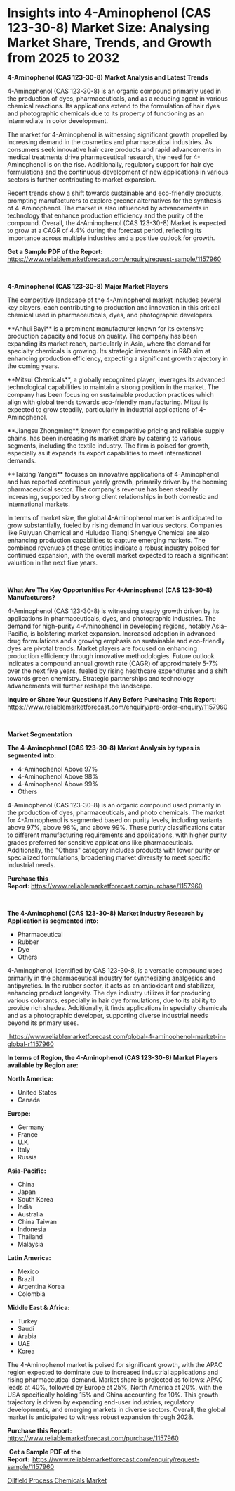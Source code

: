 <p><h1>Insights into 4-Aminophenol (CAS 123-30-8) Market Size: Analysing Market Share, Trends, and Growth from 2025 to 2032</h1></p><p><strong>4-Aminophenol (CAS 123-30-8) Market Analysis and Latest Trends</strong></p>
<p><p>4-Aminophenol (CAS 123-30-8) is an organic compound primarily used in the production of dyes, pharmaceuticals, and as a reducing agent in various chemical reactions. Its applications extend to the formulation of hair dyes and photographic chemicals due to its property of functioning as an intermediate in color development. </p><p>The market for 4-Aminophenol is witnessing significant growth propelled by increasing demand in the cosmetics and pharmaceutical industries. As consumers seek innovative hair care products and rapid advancements in medical treatments drive pharmaceutical research, the need for 4-Aminophenol is on the rise. Additionally, regulatory support for hair dye formulations and the continuous development of new applications in various sectors is further contributing to market expansion.</p><p>Recent trends show a shift towards sustainable and eco-friendly products, prompting manufacturers to explore greener alternatives for the synthesis of 4-Aminophenol. The market is also influenced by advancements in technology that enhance production efficiency and the purity of the compound. Overall, the 4-Aminophenol (CAS 123-30-8) Market is expected to grow at a CAGR of 4.4% during the forecast period, reflecting its importance across multiple industries and a positive outlook for growth.</p></p>
<p><strong>Get a Sample PDF of the Report:&nbsp;</strong> <a href="https://www.reliablemarketforecast.com/enquiry/request-sample/1157960?utm_campaign=3324&utm_medium=2&utm_source=Github&utm_content=ia&utm_term=02042025&utm_id=4-aminophenol-cas-123-30-8">https://www.reliablemarketforecast.com/enquiry/request-sample/1157960</a></p>
<p>&nbsp;</p>
<p><strong>4-Aminophenol (CAS 123-30-8) Major Market Players</strong></p>
<p><p>The competitive landscape of the 4-Aminophenol market includes several key players, each contributing to production and innovation in this critical chemical used in pharmaceuticals, dyes, and photographic developers.</p><p>**Anhui Bayi** is a prominent manufacturer known for its extensive production capacity and focus on quality. The company has been expanding its market reach, particularly in Asia, where the demand for specialty chemicals is growing. Its strategic investments in R&D aim at enhancing production efficiency, expecting a significant growth trajectory in the coming years.</p><p>**Mitsui Chemicals**, a globally recognized player, leverages its advanced technological capabilities to maintain a strong position in the market. The company has been focusing on sustainable production practices which align with global trends towards eco-friendly manufacturing. Mitsui is expected to grow steadily, particularly in industrial applications of 4-Aminophenol.</p><p>**Jiangsu Zhongming**, known for competitive pricing and reliable supply chains, has been increasing its market share by catering to various segments, including the textile industry. The firm is poised for growth, especially as it expands its export capabilities to meet international demands.</p><p>**Taixing Yangzi** focuses on innovative applications of 4-Aminophenol and has reported continuous yearly growth, primarily driven by the booming pharmaceutical sector. The company's revenue has been steadily increasing, supported by strong client relationships in both domestic and international markets.</p><p>In terms of market size, the global 4-Aminophenol market is anticipated to grow substantially, fueled by rising demand in various sectors. Companies like Ruiyuan Chemical and Huludao Tianqi Shengye Chemical are also enhancing production capabilities to capture emerging markets. The combined revenues of these entities indicate a robust industry poised for continued expansion, with the overall market expected to reach a significant valuation in the next five years.</p></p>
<p>&nbsp;</p>
<p><strong>What Are The Key Opportunities For 4-Aminophenol (CAS 123-30-8) Manufacturers?</strong></p>
<p><p>4-Aminophenol (CAS 123-30-8) is witnessing steady growth driven by its applications in pharmaceuticals, dyes, and photographic industries. The demand for high-purity 4-Aminophenol in developing regions, notably Asia-Pacific, is bolstering market expansion. Increased adoption in advanced drug formulations and a growing emphasis on sustainable and eco-friendly dyes are pivotal trends. Market players are focused on enhancing production efficiency through innovative methodologies. Future outlook indicates a compound annual growth rate (CAGR) of approximately 5-7% over the next five years, fueled by rising healthcare expenditures and a shift towards green chemistry. Strategic partnerships and technology advancements will further reshape the landscape.</p></p>
<p><strong>Inquire or Share Your Questions If Any Before Purchasing This Report:</strong> <a href="https://www.reliablemarketforecast.com/enquiry/pre-order-enquiry/1157960?utm_campaign=3324&utm_medium=2&utm_source=Github&utm_content=ia&utm_term=02042025&utm_id=4-aminophenol-cas-123-30-8">https://www.reliablemarketforecast.com/enquiry/pre-order-enquiry/1157960</a></p>
<p>&nbsp;</p>
<p><strong>Market Segmentation</strong></p>
<p><strong>The 4-Aminophenol (CAS 123-30-8) Market Analysis by types is segmented into:</strong></p>
<p><ul><li>4-Aminophenol Above 97%</li><li>4-Aminophenol Above 98%</li><li>4-Aminophenol Above 99%</li><li>Others</li></ul></p>
<p><p>4-Aminophenol (CAS 123-30-8) is an organic compound used primarily in the production of dyes, pharmaceuticals, and photo chemicals. The market for 4-Aminophenol is segmented based on purity levels, including variants above 97%, above 98%, and above 99%. These purity classifications cater to different manufacturing requirements and applications, with higher purity grades preferred for sensitive applications like pharmaceuticals. Additionally, the "Others" category includes products with lower purity or specialized formulations, broadening market diversity to meet specific industrial needs.</p></p>
<p><strong>Purchase this Report:&nbsp;</strong><a href="https://www.reliablemarketforecast.com/purchase/1157960?utm_campaign=3324&utm_medium=2&utm_source=Github&utm_content=ia&utm_term=02042025&utm_id=4-aminophenol-cas-123-30-8">https://www.reliablemarketforecast.com/purchase/1157960</a></p>
<p>&nbsp;</p>
<p><strong>The 4-Aminophenol (CAS 123-30-8) Market Industry Research by Application is segmented into:</strong></p>
<p><ul><li>Pharmaceutical</li><li>Rubber</li><li>Dye</li><li>Others</li></ul></p>
<p><p>4-Aminophenol, identified by CAS 123-30-8, is a versatile compound used primarily in the pharmaceutical industry for synthesizing analgesics and antipyretics. In the rubber sector, it acts as an antioxidant and stabilizer, enhancing product longevity. The dye industry utilizes it for producing various colorants, especially in hair dye formulations, due to its ability to provide rich shades. Additionally, it finds applications in specialty chemicals and as a photographic developer, supporting diverse industrial needs beyond its primary uses.</p></p>
<p><a href="https://www.reliablemarketforecast.com/global-4-aminophenol-market-in-global-r1157960?utm_campaign=3324&utm_medium=2&utm_source=Github&utm_content=ia&utm_term=02042025&utm_id=4-aminophenol-cas-123-30-8">&nbsp;https://www.reliablemarketforecast.com/global-4-aminophenol-market-in-global-r1157960</a></p>
<p><strong>In terms of Region, the 4-Aminophenol (CAS 123-30-8) Market Players available by Region are:</strong></p>
<p>
    <p> <strong> North America: </strong>
        <ul>
            <li>United States</li>
            <li>Canada</li>
        </ul>
        </p> 
    <p> <strong> Europe: </strong>
        <ul>
            <li>Germany</li>
            <li>France</li>
            <li>U.K.</li>
            <li>Italy</li>
            <li>Russia</li>
        </ul>
        </p> 
    <p> <strong> Asia-Pacific: </strong>
        <ul>
            <li>China</li>
            <li>Japan</li>
            <li>South Korea</li>
            <li>India</li>
            <li>Australia</li>
            <li>China Taiwan</li>
            <li>Indonesia</li>
            <li>Thailand</li>
            <li>Malaysia</li>
        </ul>
        </p> 
    <p> <strong> Latin America: </strong>
        <ul>
            <li>Mexico</li>
            <li>Brazil</li>
            <li>Argentina Korea</li>
            <li>Colombia</li>
        </ul>
        </p> 
    <p> <strong> Middle East & Africa: </strong>
        <ul>
            <li>Turkey</li>
            <li>Saudi</li>
            <li>Arabia</li>
            <li>UAE</li>
            <li>Korea</li>
        </ul>
    </p>
    </p>
<p><p>The 4-Aminophenol market is poised for significant growth, with the APAC region expected to dominate due to increased industrial applications and rising pharmaceutical demand. Market share is projected as follows: APAC leads at 40%, followed by Europe at 25%, North America at 20%, with the USA specifically holding 15% and China accounting for 10%. This growth trajectory is driven by expanding end-user industries, regulatory developments, and emerging markets in diverse sectors. Overall, the global market is anticipated to witness robust expansion through 2028.</p></p>
<p><strong>Purchase this Report: </strong><a href="https://www.reliablemarketforecast.com/purchase/1157960?utm_campaign=3324&utm_medium=2&utm_source=Github&utm_content=ia&utm_term=02042025&utm_id=4-aminophenol-cas-123-30-8">https://www.reliablemarketforecast.com/purchase/1157960</a></p>
<p>&nbsp;<strong>Get a Sample PDF of the Report:&nbsp;&nbsp;</strong><a href="https://www.reliablemarketforecast.com/enquiry/request-sample/1157960?utm_campaign=3324&utm_medium=2&utm_source=Github&utm_content=ia&utm_term=02042025&utm_id=4-aminophenol-cas-123-30-8">https://www.reliablemarketforecast.com/enquiry/request-sample/1157960</a></p>
<p><strong></strong></p>
<p><p><a href="https://github.com/dibesnayee/Market-Research-Report-List-1/blob/main/oilfield-process-chemicals-market.md?utm_campaign=3324&utm_medium=2&utm_source=Github&utm_content=ia&utm_term=02042025&utm_id=4-aminophenol-cas-123-30-8">Oilfield Process Chemicals Market</a></p></p>